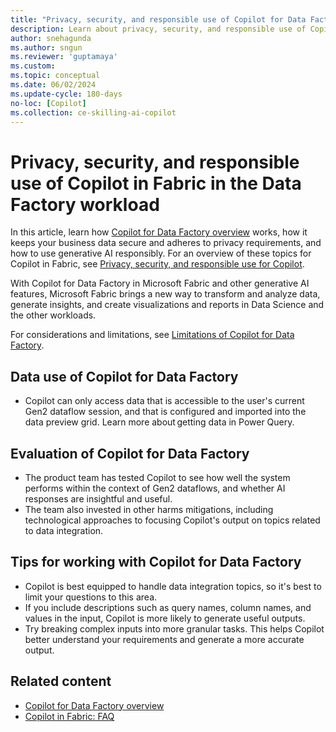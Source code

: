 ```yaml
---
title: "Privacy, security, and responsible use of Copilot for Data Factory"
description: Learn about privacy, security, and responsible use of Copilot for Data Factory in Microsoft Fabric.
author: snehagunda
ms.author: sngun
ms.reviewer: 'guptamaya'
ms.custom:
ms.topic: conceptual
ms.date: 06/02/2024
ms.update-cycle: 180-days
no-loc: [Copilot]
ms.collection: ce-skilling-ai-copilot
---
```


# Privacy, security, and responsible use of Copilot in Fabric in the Data Factory workload

In this article, learn how [Copilot for Data Factory overview](copilot-fabric-data-factory.md) works, how it keeps your business data secure and adheres to privacy requirements, and how to use generative AI responsibly. For an overview of these topics for Copilot in Fabric, see [Privacy, security, and responsible use for Copilot](copilot-privacy-security.md).

With Copilot for Data Factory in Microsoft Fabric and other generative AI features, Microsoft Fabric brings a new way to transform and analyze data, generate insights, and create visualizations and reports in Data Science and the other workloads.

For considerations and limitations, see [Limitations of Copilot for Data Factory](copilot-fabric-data-factory.md#limitations-of-copilot-for-data-factory).

## Data use of Copilot for Data Factory

- Copilot can only access data that is accessible to the user's current Gen2 dataflow session, and that is configured and imported into the data preview grid. Learn more about getting data in Power Query.

## Evaluation of Copilot for Data Factory

- The product team has tested Copilot to see how well the system performs within the context of Gen2 dataflows, and whether AI responses are insightful and useful. 
- The team also invested in other harms mitigations, including technological approaches to focusing Copilot's output on topics related to data integration. 

## Tips for working with Copilot for Data Factory

- Copilot is best equipped to handle data integration topics, so it's best to limit your questions to this area. 
- If you include descriptions such as query names, column names, and values in the input, Copilot is more likely to generate useful outputs. 
- Try breaking complex inputs into more granular tasks. This helps Copilot better understand your requirements and generate a more accurate output.

## Related content

- [Copilot for Data Factory overview](copilot-fabric-data-factory.md)
- [Copilot in Fabric: FAQ](copilot-faq-fabric.yml)
